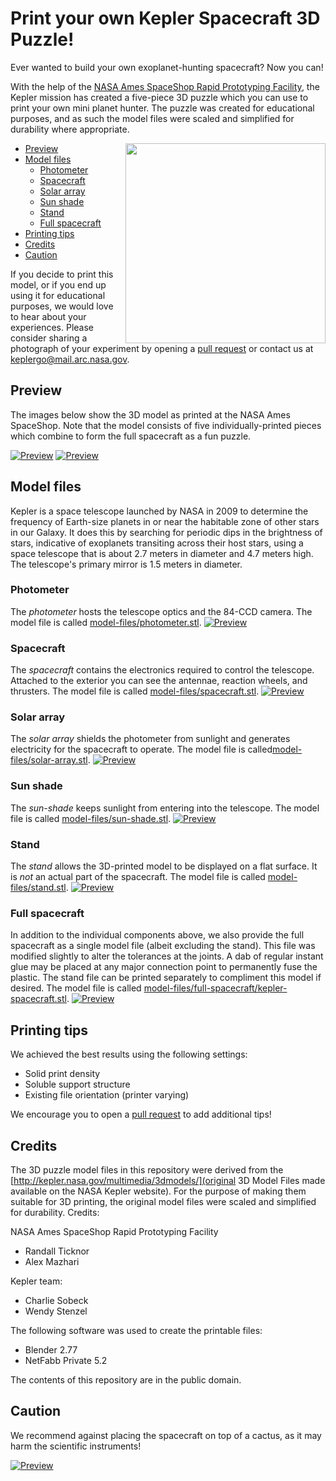# Print your own Kepler Spacecraft 3D Puzzle!

Ever wanted to build your own exoplanet-hunting spacecraft? Now you can!

With the help of the [NASA Ames SpaceShop Rapid Prototyping Facility](https://www.nasa.gov/centers/ames/spaceshop/home), the Kepler mission has created a five-piece 3D puzzle which you can use to print your own mini planet hunter.  The puzzle was created for educational purposes, and as such the model files were scaled and simplified for durability where appropriate. 

<img src="preview/kepler-lego-model-preview1-crop.jpg" align="right" width="320">

* [Preview](#preview)
* [Model files](#model-files)
  * [Photometer](#photometer)
  * [Spacecraft](#spacecraft)
  * [Solar array](#solar-array)
  * [Sun shade](#sun-shade)
  * [Stand](#stand)
  * [Full spacecraft](#full-spacecraft)
* [Printing tips](#printing-tips)
* [Credits](#credits)
* [Caution](#caution)

If you decide to print this model, or if you end up using it for educational purposes, we would love to hear about your experiences. Please consider sharing a photograph of your experiment by opening a [pull request](pulls) or contact us at keplergo@mail.arc.nasa.gov.

## Preview

The images below show the 3D model as printed at the NASA Ames SpaceShop.  Note that the model consists of five individually-printed pieces which combine to form the full spacecraft as a fun puzzle.

[![Preview](preview/kepler-lego-model-preview1.jpg)](preview/kepler-lego-model-preview1.jpg)
[![Preview](preview/kepler-lego-model-preview2.jpg)](preview/kepler-lego-model-preview2.jpg)

## Model files

Kepler is a space telescope launched by NASA in 2009 to determine the frequency of Earth-size planets in or near the habitable zone of other stars in our Galaxy.  It does this by searching for periodic dips in the brightness of stars, indicative of exoplanets transiting across their host stars, using a space telescope that is about 2.7 meters in diameter and 4.7 meters high. The telescope's primary mirror is 1.5 meters in diameter.

### Photometer
The *photometer* hosts the telescope optics and the 84-CCD camera. The model file is called  [model-files/photometer.stl](model-files/photometer.stl).
[![Preview](preview/preview-photometer.png)](model-files/photometer.stl)

### Spacecraft
The *spacecraft* contains the electronics required to control the telescope. Attached to the exterior you can see the antennae, reaction wheels, and thrusters. The model file is called [model-files/spacecraft.stl](model-files/spacecraft.stl).
[![Preview](preview/preview-spacecraft.png)](model-files/spacecraft.stl)

### Solar array
The *solar array* shields the photometer from sunlight and generates electricity for the spacecraft to operate.
The model file is called[model-files/solar-array.stl](model-files/solar-array.stl).
[![Preview](preview/preview-solar-array.png)](model-files/solar-array.stl)

### Sun shade
The *sun-shade* keeps sunlight from entering into the telescope.
The model file is called  [model-files/sun-shade.stl](model-files/sun-shade.stl).
[![Preview](preview/preview-sun-shade.png)](model-files/sun-shade.stl)

### Stand
The *stand* allows the 3D-printed model to be displayed on a flat surface.  It is *not* an actual part of the spacecraft.
The model file is called  [model-files/stand.stl](model-files/stand.stl).
[![Preview](preview/preview-stand.png)](model-files/stand.stl)

### Full spacecraft
In addition to the individual components above, we also provide the full spacecraft as a single model file (albeit excluding the stand).  This file was modified slightly to alter the tolerances at the joints. A dab of regular instant glue may be placed at any major connection point to permanently fuse the plastic. The stand file can be printed separately to compliment this model if desired. 
The model file is called [model-files/full-spacecraft/kepler-spacecraft.stl](model-files/full-spacecraft/kepler-spacecraft.stl).
[![Preview](preview/preview-full-spacecraft.png)](model-files/full-spacecraft/kepler-spacecraft.stl)

## Printing tips
We achieved the best results using the following settings:
* Solid print density
* Soluble support structure
* Existing file orientation (printer varying)

We encourage you to open a [pull request](pulls) to add additional tips!

## Credits
The 3D puzzle model files in this repository were derived from the [http://kepler.nasa.gov/multimedia/3dmodels/](original 3D Model Files made available on the NASA Kepler website). For the purpose of making them suitable for 3D printing, the original model files were scaled and simplified for durability. Credits:

NASA Ames SpaceShop Rapid Prototyping Facility
* Randall Ticknor
* Alex Mazhari

Kepler team:
* Charlie Sobeck
* Wendy Stenzel

The following software was used to create the printable files:
* Blender 2.77
* NetFabb Private 5.2

The contents of this repository are in the public domain.

## Caution

We recommend against placing the spacecraft on top of a cactus, as it may harm the scientific instruments!

[![Preview](preview/kepler-lego-model-preview3.jpg)](preview/kepler-lego-model-preview3.jpg)
